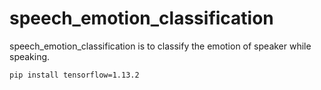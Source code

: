 # speech_emotion_classification

speech_emotion_classification is to classify the emotion of speaker while speaking.

```bash
pip install tensorflow=1.13.2
```
